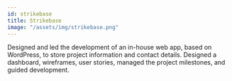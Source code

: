```yaml
---
id: strikebase
title: Strikebase
image: "/assets/img/strikebase.png"
---
```


Designed and led the development of an in-house web app, based on WordPress, to store project information and contact details. Designed a dashboard, wireframes, user stories, managed the project milestones, and guided development.
